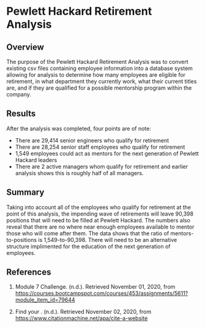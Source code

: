 # Pewlett Hackard Retirement Analysis

## Overview

The purpose of the Pewlett Hackard Retirement Analysis was to convert existing csv files containing employee information into a database system allowing for analysis to determine how many employees are eligible for retirement, in what department they currently work, what their current titles are, and if they are qualified for a possible mentorship program within the company.

## Results

After the analysis was completed, four points are of note:

- There are 29,414 senior engineers who qualify for retirement
- There are 28,254 senior staff employees who qualify for retirement
- 1,549 employees could act as mentors for the next generation of Pewlett Hackard leaders
- There are 2 active managers whom qualify for retirement and earlier analysis shows this is roughly half of all managers.

## Summary

Taking into account all of the employees who qualify for retirement at the point of this analysis, the impending wave of retirements will leave 90,398 positions that will need to be filled at Pewlett Hackard. The numbers also reveal that there are no where near enough employees available to mentor those who will come after them. The data shows that the ratio of mentors-to-positions is 1,549-to-90,398. There will need to be an alternative structure implimented for the education of the next generation of employees.

## References

1. Module 7 Challenge. (n.d.). Retrieved November 01, 2020, from https://courses.bootcampspot.com/courses/453/assignments/5611?module_item_id=79644

2. Find your&nbsp;. (n.d.). Retrieved November 02, 2020, from https://www.citationmachine.net/apa/cite-a-website
